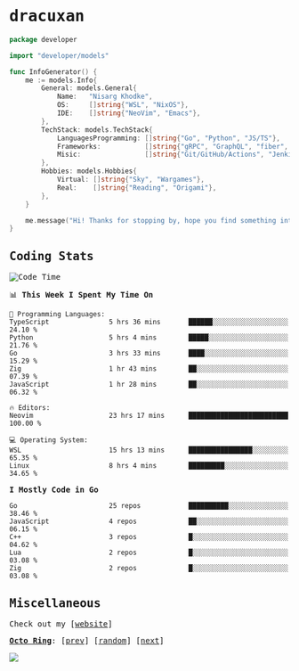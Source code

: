 <!-- Banner -->
<!--
<img src="https://i.imgur.com/mz4ym1F.png" style="max-height:550px"/>
-->


<samp>
	
<!-- Coded Intro -->
	
# dracuxan

```go
package developer

import "developer/models"

func InfoGenerator() {
	me := models.Info{
		General: models.General{
			Name:   "Nisarg Khodke",
			OS:     []string{"WSL", "NixOS"},
			IDE:    []string{"NeoVim", "Emacs"},
		},
		TechStack: models.TechStack{
			LanguagesProgramming: []string{"Go", "Python", "JS/TS"},
			Frameworks: 	      []string{"gRPC", "GraphQL", "fiber", "flask", "React.js", "Next.js"},
			Misic:                []string{"Git/GitHub/Actions", "Jenkins", "Docker"},
		},
		Hobbies: models.Hobbies{
			Virtual: []string{"Sky", "Wargames"},
			Real:    []string{"Reading", "Origami"},
		},		
	}

	me.message("Hi! Thanks for stopping by, hope you find something interesting!") 
}
```

## Coding Stats


<!--START_SECTION:waka-->
![Code Time](http://img.shields.io/badge/Code%20Time-270%20hrs%2018%20mins-blue)

📊 **This Week I Spent My Time On** 

```text
💬 Programming Languages: 
TypeScript               5 hrs 36 mins       ██████░░░░░░░░░░░░░░░░░░░   24.10 % 
Python                   5 hrs 4 mins        █████░░░░░░░░░░░░░░░░░░░░   21.76 % 
Go                       3 hrs 33 mins       ████░░░░░░░░░░░░░░░░░░░░░   15.29 % 
Zig                      1 hr 43 mins        ██░░░░░░░░░░░░░░░░░░░░░░░   07.39 % 
JavaScript               1 hr 28 mins        ██░░░░░░░░░░░░░░░░░░░░░░░   06.32 % 

🔥 Editors: 
Neovim                   23 hrs 17 mins      █████████████████████████   100.00 % 

💻 Operating System: 
WSL                      15 hrs 13 mins      ████████████████░░░░░░░░░   65.35 % 
Linux                    8 hrs 4 mins        █████████░░░░░░░░░░░░░░░░   34.65 % 
```

**I Mostly Code in Go** 

```text
Go                       25 repos            ██████████░░░░░░░░░░░░░░░   38.46 % 
JavaScript               4 repos             ██░░░░░░░░░░░░░░░░░░░░░░░   06.15 % 
C++                      3 repos             █░░░░░░░░░░░░░░░░░░░░░░░░   04.62 % 
Lua                      2 repos             █░░░░░░░░░░░░░░░░░░░░░░░░   03.08 % 
Zig                      2 repos             █░░░░░░░░░░░░░░░░░░░░░░░░   03.08 % 
```




<!--END_SECTION:waka-->

## Miscellaneous

Check out my [[website](https://bynisarg.in/)]

[**Octo Ring**](https://octo-ring.com/):
[[prev](https://octo-ring.com/p/dracuxan/prev)]  [[random](https://octo-ring.com/p/dracuxan/random)]  [[next](https://octo-ring.com/p/dracuxan/next)]

![](https://komarev.com/ghpvc/?username=dracuxan&style=flat-square)

</samp>
